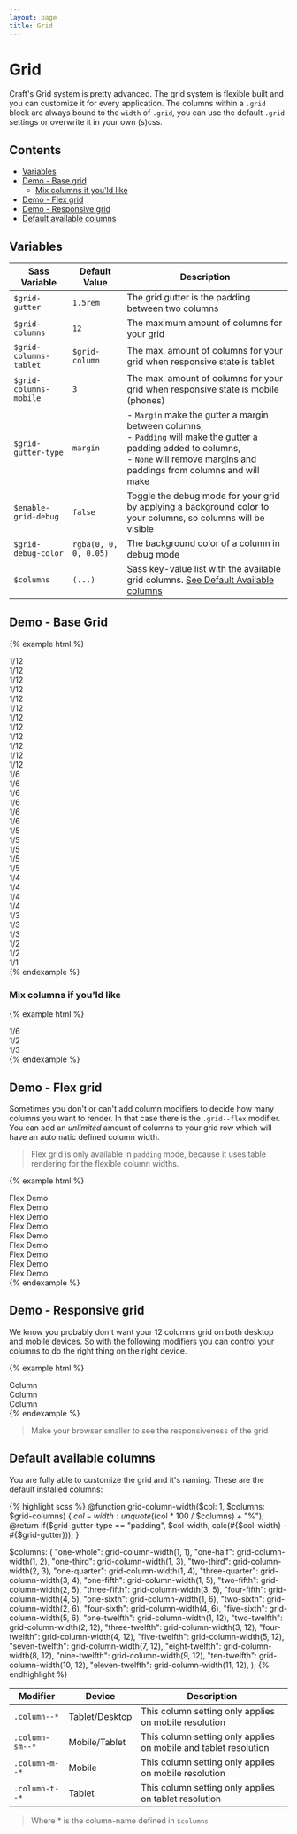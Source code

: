 ```yaml
---
layout: page
title: Grid
---
```


# Grid

<p class="lead">
  Craft's Grid system is pretty advanced. The grid system is flexible built and you can customize it for every application.
  The columns within a <code>.grid</code> block are always bound to the <code>width</code> of <code>.grid</code>, you can use the default <code>.grid</code> settings
  or overwrite it in your own (s)css.
</p>

## Contents

- [Variables](#variables)
- [Demo - Base grid](#demo---base-grid)
  - [Mix columns if you'ld like](#mix-columns-if-yould-like)
- [Demo - Flex grid](#demo---flex-grid)
- [Demo - Responsive grid](#demo---responsive-grid)
- [Default available columns](#default-available-columns)


## Variables

| Sass Variable    | Default Value | Description |
|------------------|---------------|-------------|
| `$grid-gutter` | `1.5rem` | The grid gutter is the padding between two columns |
| `$grid-columns` | `12` | The maximum amount of columns for your grid |
| `$grid-columns-tablet` | `$grid-column` | The max. amount of columns for your grid when responsive state is tablet |
| `$grid-columns-mobile` | `3` | The max. amount of columns for your grid when responsive state is mobile (phones) |
| `$grid-gutter-type` | `margin` | - `Margin` make the gutter a margin between columns,<br>- `Padding` will make the gutter a padding added to columns,<br>- `None` will remove margins and paddings from columns and will make |
| `$enable-grid-debug` | `false` | Toggle the debug mode for your grid by applying a background color to your columns, so columns will be visible |
| `$grid-debug-color` | `rgba(0, 0, 0, 0.05)` | The background color of a column in debug mode |
| `$columns` | `(...)` | Sass key-value list with the available grid columns. [See Default Available columns](#default-available-columns) 

## Demo - Base Grid

{% example html %}
<div class="grid">
  <div class="column column--one-twelfth">1/12</div>
  <div class="column column--one-twelfth">1/12</div>
  <div class="column column--one-twelfth">1/12</div>
  <div class="column column--one-twelfth">1/12</div>
  <div class="column column--one-twelfth">1/12</div>
  <div class="column column--one-twelfth">1/12</div>
  <div class="column column--one-twelfth">1/12</div>
  <div class="column column--one-twelfth">1/12</div>
  <div class="column column--one-twelfth">1/12</div>
  <div class="column column--one-twelfth">1/12</div>
  <div class="column column--one-twelfth">1/12</div>
  <div class="column column--one-twelfth">1/12</div>
</div>

<div class="grid">
  <div class="column column--one-sixth">1/6</div>
  <div class="column column--one-sixth">1/6</div>
  <div class="column column--one-sixth">1/6</div>
  <div class="column column--one-sixth">1/6</div>
  <div class="column column--one-sixth">1/6</div>
  <div class="column column--one-sixth">1/6</div>
</div>

<div class="grid">
  <div class="column column--one-fifth">1/5</div>
  <div class="column column--one-fifth">1/5</div>
  <div class="column column--one-fifth">1/5</div>
  <div class="column column--one-fifth">1/5</div>
  <div class="column column--one-fifth">1/5</div>
</div>

<div class="grid">
  <div class="column column--one-quarter">1/4</div>
  <div class="column column--one-quarter">1/4</div>
  <div class="column column--one-quarter">1/4</div>
  <div class="column column--one-quarter">1/4</div>
</div>

<div class="grid">
  <div class="column column--one-third">1/3</div>
  <div class="column column--one-third">1/3</div>
  <div class="column column--one-third">1/3</div>
</div>

<div class="grid">
  <div class="column column--one-half">1/2</div>
  <div class="column column--one-half">1/2</div>
</div>

<div class="grid">
  <div class="column column--one-whole">1/1</div>
</div>
{% endexample %}

### Mix columns if you'ld like

{% example html %}
<div class="grid">
  <div class="column column--one-sixth">1/6</div>
  <div class="column column--one-half">1/2</div>
  <div class="column column--one-third">1/3</div>
</div>
{% endexample %}

## Demo - Flex grid

Sometimes you don't or can't add column modifiers to decide how many columns you want to render. In that case there is 
the `.grid--flex` modifier. You can add an *unlimited* amount of columns to your grid row which will have an automatic 
defined column width. 

> Flex grid is only available in `padding` mode, because it uses table rendering for the flexible column widths.

{% example html %}
<div class="grid grid--flex">
  <div class="column">Flex Demo</div>
  <div class="column">Flex Demo</div>
  <div class="column">Flex Demo</div>
  <div class="column">Flex Demo</div>
  <div class="column">Flex Demo</div>
  <div class="column">Flex Demo</div>
</div>

<div class="grid grid--flex">
  <div class="column">Flex Demo</div>
  <div class="column">Flex Demo</div>
  <div class="column">Flex Demo</div>
</div>
{% endexample %}

## Demo - Responsive grid

We know you probably don't want your 12 columns grid on both desktop and mobile devices. So with the following modifiers 
you can control your columns to do the right thing on the right device.

{% example html %}
<div class="grid">
  <div class="column column--two-sixth column-m--one-whole">Column</div>
  <div class="column column--one-half column-m--one-third">Column</div>
  <div class="column column--one-sixth column-m--two-third">Column</div>
</div>
{% endexample %}

> Make your browser smaller to see the responsiveness of the grid

## Default available columns

You are fully able to customize the grid and it's naming. These are the default installed columns:

{% highlight scss %}
@function grid-column-width($col: 1, $columns: $grid-columns) {
  $col-width: unquote(($col * 100 / $columns) + "%");
  @return if($grid-gutter-type == "padding", $col-width, calc(#{$col-width} - #{$grid-gutter}));
}

$columns: (
  "one-whole": grid-column-width(1, 1),
  "one-half": grid-column-width(1, 2),
  "one-third": grid-column-width(1, 3),
  "two-third": grid-column-width(2, 3),
  "one-quarter": grid-column-width(1, 4),
  "three-quarter": grid-column-width(3, 4),
  "one-fifth": grid-column-width(1, 5),
  "two-fifth": grid-column-width(2, 5),
  "three-fifth": grid-column-width(3, 5),
  "four-fifth": grid-column-width(4, 5),
  "one-sixth": grid-column-width(1, 6),
  "two-sixth": grid-column-width(2, 6),
  "four-sixth": grid-column-width(4, 6),
  "five-sixth": grid-column-width(5, 6),
  "one-twelfth": grid-column-width(1, 12),
  "two-twelfth": grid-column-width(2, 12),
  "three-twelfth": grid-column-width(3, 12),
  "four-twelfth": grid-column-width(4, 12),
  "five-twelfth": grid-column-width(5, 12),
  "seven-twelfth": grid-column-width(7, 12),
  "eight-twelfth": grid-column-width(8, 12),
  "nine-twelfth": grid-column-width(9, 12),
  "ten-twelfth": grid-column-width(10, 12),
  "eleven-twelfth": grid-column-width(11, 12),
);
{% endhighlight %}

| Modifier | Device | Description |
|----------|--------|-------------|
|`.column--*`| Tablet/Desktop | This column setting only applies on mobile resolution |
|`.column-sm--*`| Mobile/Tablet | This column setting only applies on mobile and tablet resolution |
|`.column-m--*`| Mobile | This column setting only applies on mobile resolution |
|`.column-t--*`| Tablet | This column setting only applies on tablet resolution |

> Where * is the column-name defined in `$columns`
